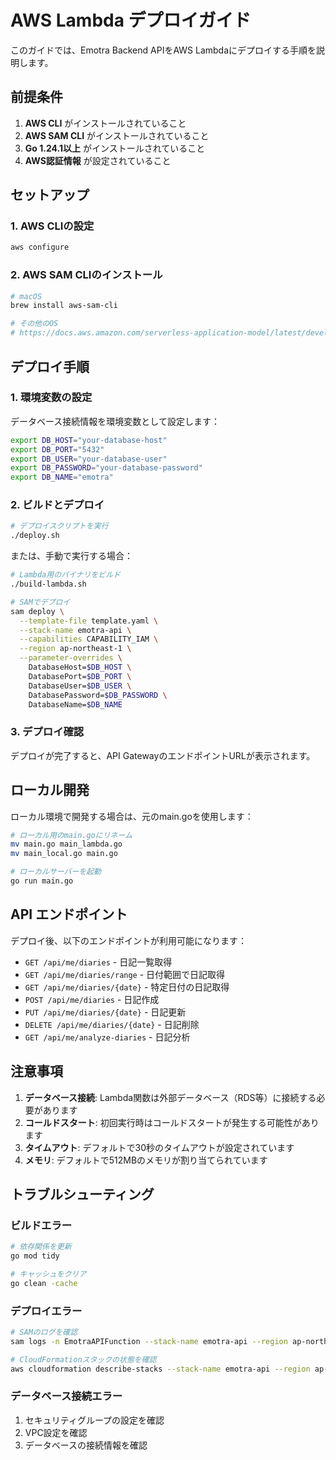 # AWS Lambda デプロイガイド

このガイドでは、Emotra Backend APIをAWS Lambdaにデプロイする手順を説明します。

## 前提条件

1. **AWS CLI** がインストールされていること
2. **AWS SAM CLI** がインストールされていること
3. **Go 1.24.1以上** がインストールされていること
4. **AWS認証情報** が設定されていること

## セットアップ

### 1. AWS CLIの設定

```bash
aws configure
```

### 2. AWS SAM CLIのインストール

```bash
# macOS
brew install aws-sam-cli

# その他のOS
# https://docs.aws.amazon.com/serverless-application-model/latest/developerguide/serverless-sam-cli-install.html
```

## デプロイ手順

### 1. 環境変数の設定

データベース接続情報を環境変数として設定します：

```bash
export DB_HOST="your-database-host"
export DB_PORT="5432"
export DB_USER="your-database-user"
export DB_PASSWORD="your-database-password"
export DB_NAME="emotra"
```

### 2. ビルドとデプロイ

```bash
# デプロイスクリプトを実行
./deploy.sh
```

または、手動で実行する場合：

```bash
# Lambda用のバイナリをビルド
./build-lambda.sh

# SAMでデプロイ
sam deploy \
  --template-file template.yaml \
  --stack-name emotra-api \
  --capabilities CAPABILITY_IAM \
  --region ap-northeast-1 \
  --parameter-overrides \
    DatabaseHost=$DB_HOST \
    DatabasePort=$DB_PORT \
    DatabaseUser=$DB_USER \
    DatabasePassword=$DB_PASSWORD \
    DatabaseName=$DB_NAME
```

### 3. デプロイ確認

デプロイが完了すると、API GatewayのエンドポイントURLが表示されます。

## ローカル開発

ローカル環境で開発する場合は、元のmain.goを使用します：

```bash
# ローカル用のmain.goにリネーム
mv main.go main_lambda.go
mv main_local.go main.go

# ローカルサーバーを起動
go run main.go
```

## API エンドポイント

デプロイ後、以下のエンドポイントが利用可能になります：

- `GET /api/me/diaries` - 日記一覧取得
- `GET /api/me/diaries/range` - 日付範囲で日記取得
- `GET /api/me/diaries/{date}` - 特定日付の日記取得
- `POST /api/me/diaries` - 日記作成
- `PUT /api/me/diaries/{date}` - 日記更新
- `DELETE /api/me/diaries/{date}` - 日記削除
- `GET /api/me/analyze-diaries` - 日記分析

## 注意事項

1. **データベース接続**: Lambda関数は外部データベース（RDS等）に接続する必要があります
2. **コールドスタート**: 初回実行時はコールドスタートが発生する可能性があります
3. **タイムアウト**: デフォルトで30秒のタイムアウトが設定されています
4. **メモリ**: デフォルトで512MBのメモリが割り当てられています

## トラブルシューティング

### ビルドエラー

```bash
# 依存関係を更新
go mod tidy

# キャッシュをクリア
go clean -cache
```

### デプロイエラー

```bash
# SAMのログを確認
sam logs -n EmotraAPIFunction --stack-name emotra-api --region ap-northeast-1

# CloudFormationスタックの状態を確認
aws cloudformation describe-stacks --stack-name emotra-api --region ap-northeast-1
```

### データベース接続エラー

1. セキュリティグループの設定を確認
2. VPC設定を確認
3. データベースの接続情報を確認 